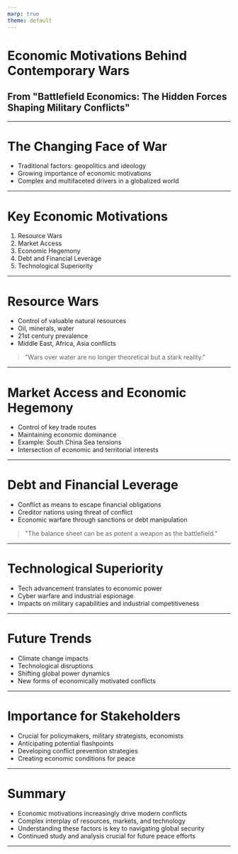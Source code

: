 ```yaml
---
marp: true
theme: default
---
```


# Economic Motivations Behind Contemporary Wars
## From "Battlefield Economics: The Hidden Forces Shaping Military Conflicts"

---

# The Changing Face of War

- Traditional factors: geopolitics and ideology
- Growing importance of economic motivations
- Complex and multifaceted drivers in a globalized world

---

# Key Economic Motivations

1. Resource Wars
2. Market Access
3. Economic Hegemony
4. Debt and Financial Leverage
5. Technological Superiority

---

# Resource Wars

- Control of valuable natural resources
- Oil, minerals, water
- 21st century prevalence
- Middle East, Africa, Asia conflicts

> "Wars over water are no longer theoretical but a stark reality."

---

# Market Access and Economic Hegemony

- Control of key trade routes
- Maintaining economic dominance
- Example: South China Sea tensions
- Intersection of economic and territorial interests

---

# Debt and Financial Leverage

- Conflict as means to escape financial obligations
- Creditor nations using threat of conflict
- Economic warfare through sanctions or debt manipulation

> "The balance sheet can be as potent a weapon as the battlefield."

---

# Technological Superiority

- Tech advancement translates to economic power
- Cyber warfare and industrial espionage
- Impacts on military capabilities and industrial competitiveness

---

# Future Trends

- Climate change impacts
- Technological disruptions
- Shifting global power dynamics
- New forms of economically motivated conflicts

---

# Importance for Stakeholders

- Crucial for policymakers, military strategists, economists
- Anticipating potential flashpoints
- Developing conflict prevention strategies
- Creating economic conditions for peace

---

# Summary

- Economic motivations increasingly drive modern conflicts
- Complex interplay of resources, markets, and technology
- Understanding these factors is key to navigating global security
- Continued study and analysis crucial for future peace efforts

---
